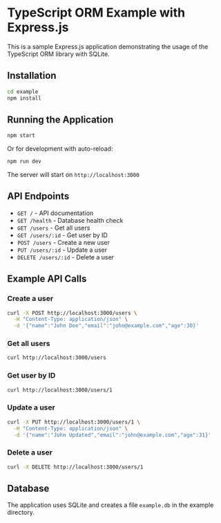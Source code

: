 # TypeScript ORM Example with Express.js

This is a sample Express.js application demonstrating the usage of the TypeScript ORM library with SQLite.

## Installation

```bash
cd example
npm install
```

## Running the Application

```bash
npm start
```

Or for development with auto-reload:

```bash
npm run dev
```

The server will start on `http://localhost:3000`

## API Endpoints

- `GET /` - API documentation
- `GET /health` - Database health check
- `GET /users` - Get all users
- `GET /users/:id` - Get user by ID
- `POST /users` - Create a new user
- `PUT /users/:id` - Update a user
- `DELETE /users/:id` - Delete a user

## Example API Calls

### Create a user
```bash
curl -X POST http://localhost:3000/users \
  -H "Content-Type: application/json" \
  -d '{"name":"John Doe","email":"john@example.com","age":30}'
```

### Get all users
```bash
curl http://localhost:3000/users
```

### Get user by ID
```bash
curl http://localhost:3000/users/1
```

### Update a user
```bash
curl -X PUT http://localhost:3000/users/1 \
  -H "Content-Type: application/json" \
  -d '{"name":"John Updated","email":"john@example.com","age":31}'
```

### Delete a user
```bash
curl -X DELETE http://localhost:3000/users/1
```

## Database

The application uses SQLite and creates a file `example.db` in the example directory.
